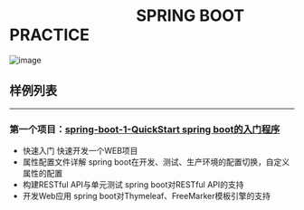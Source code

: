 # &emsp;&emsp;&emsp;&emsp;&emsp;&emsp;&emsp;&emsp;SPRING BOOT PRACTICE
![image](https://github.com/timebusker/spring-boot/raw/master/static/spring-boot.png?raw=true)

## 样例列表
----
### 第一个项目：[spring-boot-1-QuickStart spring boot的入门程序](https://github.com/timebusker/spring-boot/tree/master/spring-boot-1-QuickStart/)
 + 快速入门                    快速开发一个WEB项目
 + 属性配置文件详解            spring boot在开发、测试、生产环境的配置切换，自定义属性的配置
 + 构建RESTful API与单元测试   spring boot对RESTful API的支持
 + 开发Web应用                 spring boot对Thymeleaf、FreeMarker模板引擎的支持